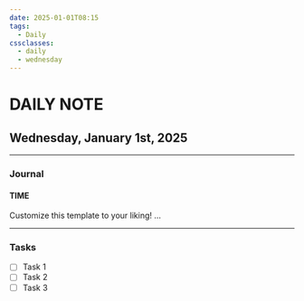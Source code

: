 ```yaml
---
date: 2025-01-01T08:15
tags:
  - Daily
cssclasses:
  - daily
  - wednesday
---
```

# DAILY NOTE
## Wednesday, January 1st, 2025
***
### Journal
#### TIME
Customize this template to your liking!
...
***
### Tasks
- [ ] Task 1
- [ ] Task 2
- [ ] Task 3